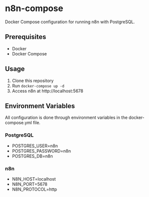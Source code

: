 # n8n-compose

Docker Compose configuration for running n8n with PostgreSQL.

## Prerequisites

- Docker
- Docker Compose

## Usage

1. Clone this repository
2. Run `docker-compose up -d`
3. Access n8n at http://localhost:5678

## Environment Variables

All configuration is done through environment variables in the docker-compose.yml file.

### PostgreSQL
- POSTGRES_USER=n8n
- POSTGRES_PASSWORD=n8n
- POSTGRES_DB=n8n

### n8n
- N8N_HOST=localhost
- N8N_PORT=5678
- N8N_PROTOCOL=http
